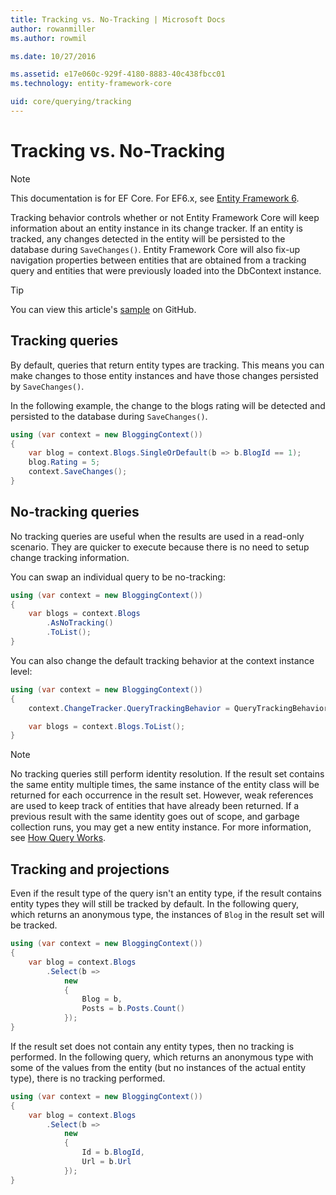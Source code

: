 ```yaml
---
title: Tracking vs. No-Tracking | Microsoft Docs
author: rowanmiller
ms.author: rowmil

ms.date: 10/27/2016

ms.assetid: e17e060c-929f-4180-8883-40c438fbcc01
ms.technology: entity-framework-core

uid: core/querying/tracking
---
```

# Tracking vs. No-Tracking

> [!NOTE]
> This documentation is for EF Core. For EF6.x, see [Entity Framework 6](../../ef6/index.md).

Tracking behavior controls whether or not Entity Framework Core will keep information about an entity instance in its change tracker. If an entity is tracked, any changes detected in the entity will be persisted to the database during `SaveChanges()`. Entity Framework Core will also fix-up navigation properties between entities that are obtained from a tracking query and entities that were previously loaded into the DbContext instance.

> [!TIP]
> You can view this article's [sample](https://github.com/aspnet/EntityFramework.Docs/tree/master/samples/core/Querying) on GitHub.

## Tracking queries

By default, queries that return entity types are tracking. This means you can make changes to those entity instances and have those changes persisted by `SaveChanges()`.

In the following example, the change to the blogs rating will be detected and persisted to the database during `SaveChanges()`.

<!-- [!code-csharp[Main](samples/core/Querying/Querying/Tracking/Sample.cs)] -->
````csharp
using (var context = new BloggingContext())
{
    var blog = context.Blogs.SingleOrDefault(b => b.BlogId == 1);
    blog.Rating = 5;
    context.SaveChanges();
}
````

## No-tracking queries

No tracking queries are useful when the results are used in a read-only scenario. They are quicker to execute because there is no need to setup change tracking information.

You can swap an individual query to be no-tracking:

<!-- [!code-csharp[Main](samples/core/Querying/Querying/Tracking/Sample.cs?highlight=4)] -->
````csharp
using (var context = new BloggingContext())
{
    var blogs = context.Blogs
        .AsNoTracking()
        .ToList();
}
````

You can also change the default tracking behavior at the context instance level:

<!-- [!code-csharp[Main](samples/core/Querying/Querying/Tracking/Sample.cs?highlight=3)] -->
````csharp
using (var context = new BloggingContext())
{
    context.ChangeTracker.QueryTrackingBehavior = QueryTrackingBehavior.NoTracking;

    var blogs = context.Blogs.ToList();
}
````

> [!NOTE]
> No tracking queries still perform identity resolution. If the result set contains the same entity multiple times, the same instance of the entity class will be returned for each occurrence in the result set. However, weak references are used to keep track of entities that have already been returned. If a previous result with the same identity goes out of scope, and garbage collection runs, you may get a new entity instance. For more information, see [How Query Works](overview.md).

## Tracking and projections

Even if the result type of the query isn't an entity type, if the result contains entity types they will still be tracked by default. In the following query, which returns an anonymous type, the instances of `Blog` in the result set will be tracked.

<!-- [!code-csharp[Main](samples/core/Querying/Querying/Tracking/Sample.cs?highlight=7)] -->
````csharp
using (var context = new BloggingContext())
{
    var blog = context.Blogs
        .Select(b =>
            new
            {
                Blog = b,
                Posts = b.Posts.Count()
            });
}
````

If the result set does not contain any entity types, then no tracking is performed. In the following query, which returns an anonymous type with some of the values from the entity (but no instances of the actual entity type), there is no tracking performed.

<!-- [!code-csharp[Main](samples/core/Querying/Querying/Tracking/Sample.cs)] -->
````csharp
using (var context = new BloggingContext())
{
    var blog = context.Blogs
        .Select(b =>
            new
            {
                Id = b.BlogId,
                Url = b.Url
            });
}
````

